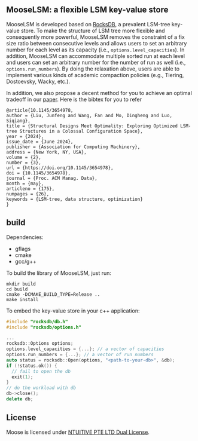 ## MooseLSM: a flexible LSM key-value store

MooseLSM is developed based on [RocksDB](https://github.com/facebook/rocksdb), a prevalent LSM-tree key-value store.
To make the structure of LSM tree more flexible and consequently more powerful, MooseLSM removes the constraint of 
a fix size ratio between consecutive levels and allows users to set an arbitrary number for each level as its capacity (i.e., `options.level_capacities`).
In addition, MooseLSM can accommodate multiple sorted run at each level and users can set an arbitrary number for the number of run as well (i.e., `options.run_numbers`).
By doing the relaxation above, users are able to implement various kinds of academic compaction policies (e.g., Tiering, Dostoevsky, Wacky, etc.).

In addition, we also propose a decent method for you to achieve an optimal tradeoff in our [paper](https://siqiangluo.com/docs/SIGMOD24_MOOSE_Camera___Junfeng___Fan.pdf).
Here is the bibtex for you to refer
```
@article{10.1145/3654978,
author = {Liu, Junfeng and Wang, Fan and Mo, Dingheng and Luo, Siqiang},
title = {Structural Designs Meet Optimality: Exploring Optimized LSM-tree Structures in a Colossal Configuration Space},
year = {2024},
issue_date = {June 2024},
publisher = {Association for Computing Machinery},
address = {New York, NY, USA},
volume = {2},
number = {3},
url = {https://doi.org/10.1145/3654978},
doi = {10.1145/3654978},
journal = {Proc. ACM Manag. Data},
month = {may},
articleno = {175},
numpages = {26},
keywords = {LSM-tree, data structure, optimization}
}
```

## build
Dependencies:
- gflags
- cmake
- gcc/g++

To build the library of MooseLSM, just run:
```
mkdir build
cd build
cmake -DCMAKE_BUILD_TYPE=Release ..
make install
```

To embed the key-value store in your c++ application:
```c++
#include "rocksdb/db.h"
#include "rocksdb/options.h"

...
rocksdb::Options options;
options.level_capacities = {...}; // a vector of capacities
options.run_numbers = {...}; // a vector of run numbers
auto status = rocksdb::Open(options, "<path-to-your-db>", &db);
if (!status.ok()) {
  // fail to open the db
  exit(1);
}
// do the workload with db
db->close();
delete db;
```

## License
Moose is licensed under [NTUITIVE PTE LTD Dual License](LICENSE).
